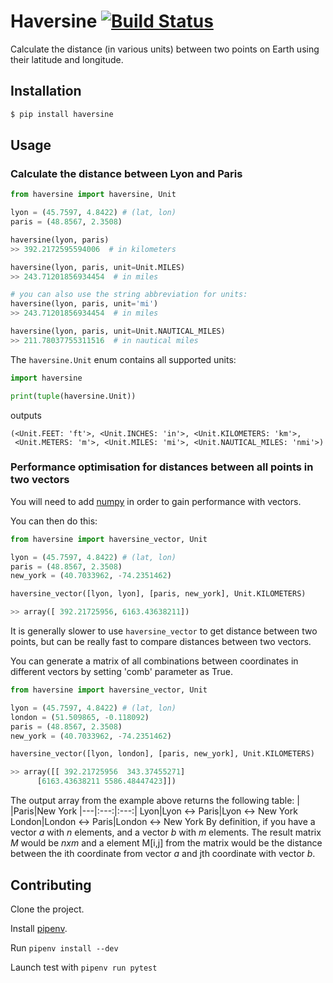 # Haversine [![Build Status](https://travis-ci.org/mapado/haversine.svg?branch=master)](https://travis-ci.org/mapado/haversine)

Calculate the distance (in various units) between two points on Earth using their latitude and longitude.

## Installation

```bash
$ pip install haversine
```

## Usage

### Calculate the distance between Lyon and Paris

```python
from haversine import haversine, Unit

lyon = (45.7597, 4.8422) # (lat, lon)
paris = (48.8567, 2.3508)

haversine(lyon, paris)
>> 392.2172595594006  # in kilometers

haversine(lyon, paris, unit=Unit.MILES)
>> 243.71201856934454  # in miles

# you can also use the string abbreviation for units:
haversine(lyon, paris, unit='mi')
>> 243.71201856934454  # in miles

haversine(lyon, paris, unit=Unit.NAUTICAL_MILES)
>> 211.78037755311516  # in nautical miles
```

The `haversine.Unit` enum contains all supported units:

```python
import haversine

print(tuple(haversine.Unit))
```

outputs

```text
(<Unit.FEET: 'ft'>, <Unit.INCHES: 'in'>, <Unit.KILOMETERS: 'km'>, 
 <Unit.METERS: 'm'>, <Unit.MILES: 'mi'>, <Unit.NAUTICAL_MILES: 'nmi'>)
```

### Performance optimisation for distances between all points in two vectors

You will need to add [numpy](https://pypi.org/project/numpy/) in order to gain performance with vectors.

You can then do this:

```python
from haversine import haversine_vector, Unit

lyon = (45.7597, 4.8422) # (lat, lon)
paris = (48.8567, 2.3508)
new_york = (40.7033962, -74.2351462)

haversine_vector([lyon, lyon], [paris, new_york], Unit.KILOMETERS)

>> array([ 392.21725956, 6163.43638211])
```

It is generally slower to use `haversine_vector` to get distance between two points, but can be really fast to compare distances between two vectors.

You can generate a matrix of all combinations between coordinates in different vectors by setting 'comb' parameter as True.

```python
from haversine import haversine_vector, Unit

lyon = (45.7597, 4.8422) # (lat, lon)
london = (51.509865, -0.118092)
paris = (48.8567, 2.3508)
new_york = (40.7033962, -74.2351462)

haversine_vector([lyon, london], [paris, new_york], Unit.KILOMETERS)

>> array([[ 392.21725956  343.37455271]
 	  [6163.43638211 5586.48447423]])
```
The output array from the example above returns the following table:
|   |Paris|New York
|---|:---:|:---:|
Lyon|Lyon <\-> Paris|Lyon <\-> New York
London|London <\-> Paris|London <\-> New York
By definition, if you have a vector *a* with _n_ elements, and a vector *b* with _m_ elements. The result matrix *M* would be $n x m$ and a element M\[i,j\] from the matrix would be the distance between the ith coordinate from vector *a* and jth coordinate with vector *b*.

## Contributing

Clone the project.

Install [pipenv](https://github.com/pypa/pipenv).

Run `pipenv install --dev`

Launch test with `pipenv run pytest`

